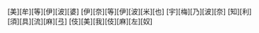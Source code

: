 [美][牟][等][伊][波][婆] [伊][奈][等][伊][波][米][也] [宇][梅][乃][波][奈] [知][利][須][具][流][麻][弖] [伎][美][我][伎][麻][左][奴]
